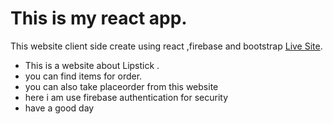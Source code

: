# This is my  react app.
This website  client side create using react ,firebase and bootstrap 
[Live Site](https://vigilant-shockley-e63c57.netlify.app/).

* This is a website about Lipstick .
* you can find  items for order. 
* you can also take placeorder from this website 
* here i am use firebase authentication for security 
*  have a good day
